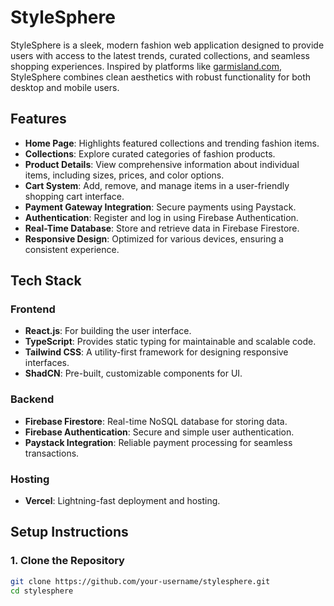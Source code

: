 # **StyleSphere**  

StyleSphere is a sleek, modern fashion web application designed to provide users with access to the latest trends, curated collections, and seamless shopping experiences. Inspired by platforms like [garmisland.com](https://garmisland.com/), StyleSphere combines clean aesthetics with robust functionality for both desktop and mobile users.  

## **Features**  

- **Home Page**: Highlights featured collections and trending fashion items.  
- **Collections**: Explore curated categories of fashion products.  
- **Product Details**: View comprehensive information about individual items, including sizes, prices, and color options.  
- **Cart System**: Add, remove, and manage items in a user-friendly shopping cart interface.  
- **Payment Gateway Integration**: Secure payments using Paystack.  
- **Authentication**: Register and log in using Firebase Authentication.  
- **Real-Time Database**: Store and retrieve data in Firebase Firestore.  
- **Responsive Design**: Optimized for various devices, ensuring a consistent experience.  

## **Tech Stack**  

### **Frontend**  
- **React.js**: For building the user interface.  
- **TypeScript**: Provides static typing for maintainable and scalable code.  
- **Tailwind CSS**: A utility-first framework for designing responsive interfaces.  
- **ShadCN**: Pre-built, customizable components for UI.  

### **Backend**  
- **Firebase Firestore**: Real-time NoSQL database for storing data.  
- **Firebase Authentication**: Secure and simple user authentication.  
- **Paystack Integration**: Reliable payment processing for seamless transactions.  

### **Hosting**  
- **Vercel**: Lightning-fast deployment and hosting.  

## **Setup Instructions**  

### **1. Clone the Repository**  
```bash  
git clone https://github.com/your-username/stylesphere.git  
cd stylesphere  
